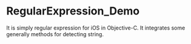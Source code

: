 # RegularExpression_Demo
It is simply regular expression for iOS in Objective-C. It integrates some generally methods for detecting string.

